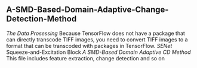 ## A-SMD-Based-Domain-Adaptive-Change-Detection-Method

*The Data Prosessing* Because TensorFlow does not have a package that can directly transcode TIFF images, you need to convert TIFF images to a format that can be transcoded with packages in TensorFlow.
*SENet* Squeeze-and-Excitation Block
*A SMD-Based Domain Adaptive CD Method* This file includes feature extraction, change detection and so on
